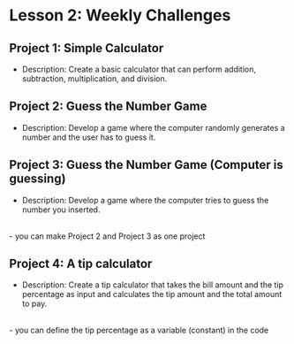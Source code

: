 # Lesson 2: Weekly Challenges 

## Project 1: Simple Calculator
- Description: Create a basic calculator that can perform addition, subtraction, multiplication, and division.


## Project 2: Guess the Number Game
- Description: Develop a game where the computer randomly generates a number and the user has to guess it.


## Project 3: Guess the Number Game (Computer is guessing)
- Description: Develop a game where the computer tries to guess the number you inserted.
<br>
- you can make Project 2 and Project 3 as one project

## Project 4: A tip calculator
- Description: Create a tip calculator that takes the bill amount and the tip percentage as input and calculates the tip amount and the total amount to pay.
<br>
- you can define the tip percentage as a variable (constant) in the code

